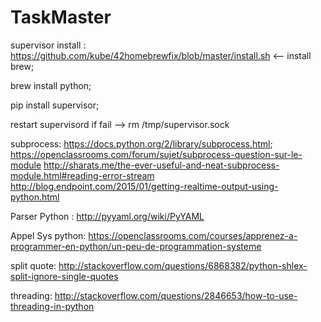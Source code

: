# TaskMaster

supervisor install :
https://github.com/kube/42homebrewfix/blob/master/install.sh <-- install brew;

brew install python;

pip install supervisor;

restart supervisord if fail -->  rm /tmp/supervisor.sock

subprocess: https://docs.python.org/2/library/subprocess.html; https://openclassrooms.com/forum/sujet/subprocess-question-sur-le-module
http://sharats.me/the-ever-useful-and-neat-subprocess-module.html#reading-error-stream
http://blog.endpoint.com/2015/01/getting-realtime-output-using-python.html

Parser Python : http://pyyaml.org/wiki/PyYAML

Appel Sys python:
https://openclassrooms.com/courses/apprenez-a-programmer-en-python/un-peu-de-programmation-systeme

split quote: http://stackoverflow.com/questions/6868382/python-shlex-split-ignore-single-quotes

threading: http://stackoverflow.com/questions/2846653/how-to-use-threading-in-python
